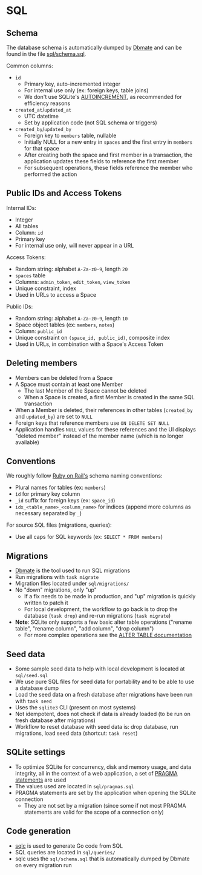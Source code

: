 # SQL

## Schema

The database schema is automatically dumped by [Dbmate](https://github.com/amacneil/dbmate) and can be found in the file [sql/schema.sql](../sql/schema.sql).

Common columns:

- `id`
  - Primary key, auto-incremented integer
  - For internal use only (ex: foreign keys, table joins)
  - We don't use SQLite's [AUTOINCREMENT](https://sqlite.org/autoinc.html), as recommended for efficiency reasons
- `created_at`/`updated_at`
  - UTC datetime
  - Set by application code (not SQL schema or triggers)
- `created_by`/`updated_by`
  - Foreign key to `members` table, nullable
  - Initially NULL for a new entry in `spaces` and the first entry in `members` for that space
  - After creating both the space and first member in a transaction, the application updates these fields to reference the first member
  - For subsequent operations, these fields reference the member who performed the action

## Public IDs and Access Tokens

Internal IDs:

- Integer
- All tables
- Column: `id`
- Primary key
- For internal use only, will never appear in a URL

Access Tokens:

- Random string: alphabet `A-Za-z0-9`, length `20`
- `spaces` table
- Columns: `admin_token`, `edit_token`, `view_token`
- Unique constraint, index
- Used in URLs to access a Space

Public IDs:

- Random string: alphabet `A-Za-z0-9`, length `10`
- Space object tables (ex: `members`, `notes`)
- Column: `public_id`
- Unique constraint on `(space_id, public_id)`, composite index
- Used in URLs, in combination with a Space's Access Token

## Deleting members

- Members can be deleted from a Space
- A Space must contain at least one Member
  - The last Member of the Space cannot be deleted
  - When a Space is created, a first Member is created in the same SQL transaction
- When a Member is deleted, their references in other tables (`created_by` and `updated_by`) are set to `NULL`
- Foreign keys that reference members use `ON DELETE SET NULL`
- Application handles `NULL` values for these references and the UI displays "deleted member" instead of the member name (which is no longer available)

## Conventions

We roughly follow [Ruby on Rail's](https://guides.rubyonrails.org/active_record_basics.html#naming-conventions) schema naming conventions:

- Plural names for tables (ex: `members`)
- `id` for primary key column
- `_id` suffix for foreign keys (ex: `space_id`)
- `idx_<table_name>_<column_name>` for indices (append more columns as necessary separated by `_`)

For source SQL files (migrations, queries):

- Use all caps for SQL keywords (ex: `SELECT * FROM members`)

## Migrations

- [Dbmate](https://github.com/amacneil/dbmate) is the tool used to run SQL migrations
- Run migrations with `task migrate`
- Migration files located under `sql/migrations/`
- No "down" migrations, only "up"
  - If a fix needs to be made in production, and "up" migration is quickly written to patch it
  - For local development, the workflow to go back is to drop the database (`task drop`) and re-run migrations (`task migrate`)
- **Note**: SQLite only supports a few basic alter table operations ("rename table", "rename column", "add column", "drop column")
  - For more complex operations see the [ALTER TABLE documentation](https://sqlite.org/lang_altertable.html)

## Seed data

- Some sample seed data to help with local development is located at `sql/seed.sql`
- We use pure SQL files for seed data for portability and to be able to use a database dump
- Load the seed data on a fresh database after migrations have been run with `task seed`
- Uses the `sqlite3` CLI (present on most systems)
- Not idempotent, does not check if data is already loaded (to be run on fresh database after migrations)
- Workflow to reset database with seed data is: drop database, run migrations, load seed data (shortcut: `task reset`)

## SQLite settings

- To optimize SQLite for concurrency, disk and memory usage, and data integrity, all in the context of a web application, a set of [PRAGMA statements](https://sqlite.org/pragma.html) are used
- The values used are located in `sql/pragmas.sql`
- PRAGMA statements are set by the application when opening the SQLite connection
  - They are not set by a migration (since some if not most PRAGMA statements are valid for the scope of a connection only)

## Code generation

- [sqlc](https://sqlc.dev/) is used to generate Go code from SQL
- SQL queries are located in `sql/queries/`
- sqlc uses the `sql/schema.sql` that is automatically dumped by Dbmate on every migration run

